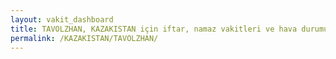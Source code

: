 ```yaml
---
layout: vakit_dashboard
title: TAVOLZHAN, KAZAKISTAN için iftar, namaz vakitleri ve hava durumu - ilçe/eyalet seç
permalink: /KAZAKISTAN/TAVOLZHAN/
---
```


<script type="text/javascript">
  var GLOBAL_COUNTRY = 'KAZAKISTAN';
  var GLOBAL_CITY = 'TAVOLZHAN';
  var GLOBAL_STATE = '';
  var lat = 72;
  var lon = 21;
</script>
